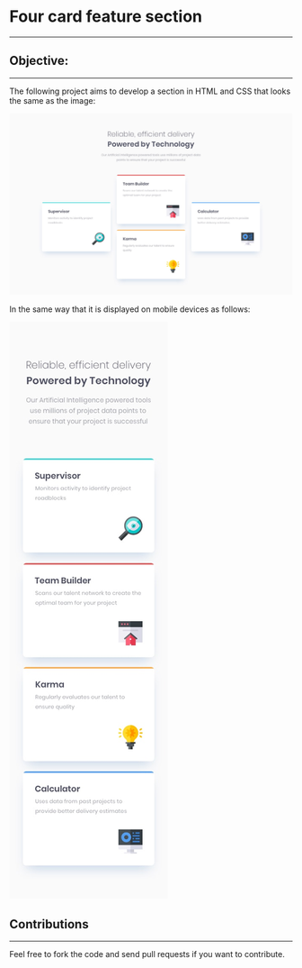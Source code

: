 # Four card feature section
-------

## Objective:
-------
The following project aims to develop a section in HTML and CSS that looks the same as the image:

![Image desktop](./design/desktop-design.jpg)

In the same way that it is displayed on mobile devices as follows:

![Image mobile](./design/mobile-design.jpg)

## Contributions
-------
Feel free to fork the code and send pull requests if you want to contribute.